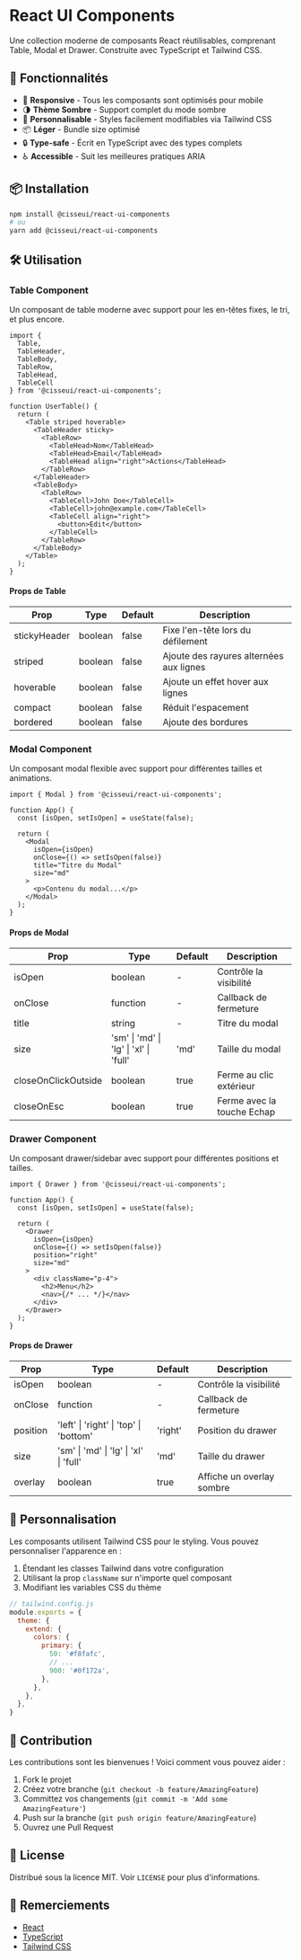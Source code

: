 # React UI Components

Une collection moderne de composants React réutilisables, comprenant Table, Modal et Drawer. Construite avec TypeScript et Tailwind CSS.

## 🚀 Fonctionnalités

- 📱 **Responsive** - Tous les composants sont optimisés pour mobile
- 🌗 **Thème Sombre** - Support complet du mode sombre
- 🎨 **Personnalisable** - Styles facilement modifiables via Tailwind CSS
- 📦 **Léger** - Bundle size optimisé
- 🔒 **Type-safe** - Écrit en TypeScript avec des types complets
- ♿️ **Accessible** - Suit les meilleures pratiques ARIA

## 📦 Installation

```bash
npm install @cisseui/react-ui-components
# ou
yarn add @cisseui/react-ui-components
```

## 🛠️ Utilisation

### Table Component

Un composant de table moderne avec support pour les en-têtes fixes, le tri, et plus encore.

```tsx
import { 
  Table, 
  TableHeader, 
  TableBody, 
  TableRow, 
  TableHead, 
  TableCell 
} from '@cisseui/react-ui-components';

function UserTable() {
  return (
    <Table striped hoverable>
      <TableHeader sticky>
        <TableRow>
          <TableHead>Nom</TableHead>
          <TableHead>Email</TableHead>
          <TableHead align="right">Actions</TableHead>
        </TableRow>
      </TableHeader>
      <TableBody>
        <TableRow>
          <TableCell>John Doe</TableCell>
          <TableCell>john@example.com</TableCell>
          <TableCell align="right">
            <button>Edit</button>
          </TableCell>
        </TableRow>
      </TableBody>
    </Table>
  );
}
```

#### Props de Table

| Prop | Type | Default | Description |
|------|------|---------|-------------|
| stickyHeader | boolean | false | Fixe l'en-tête lors du défilement |
| striped | boolean | false | Ajoute des rayures alternées aux lignes |
| hoverable | boolean | false | Ajoute un effet hover aux lignes |
| compact | boolean | false | Réduit l'espacement |
| bordered | boolean | false | Ajoute des bordures |

### Modal Component

Un composant modal flexible avec support pour différentes tailles et animations.

```tsx
import { Modal } from '@cisseui/react-ui-components';

function App() {
  const [isOpen, setIsOpen] = useState(false);

  return (
    <Modal
      isOpen={isOpen}
      onClose={() => setIsOpen(false)}
      title="Titre du Modal"
      size="md"
    >
      <p>Contenu du modal...</p>
    </Modal>
  );
}
```

#### Props de Modal

| Prop | Type | Default | Description |
|------|------|---------|-------------|
| isOpen | boolean | - | Contrôle la visibilité |
| onClose | function | - | Callback de fermeture |
| title | string | - | Titre du modal |
| size | 'sm' \| 'md' \| 'lg' \| 'xl' \| 'full' | 'md' | Taille du modal |
| closeOnClickOutside | boolean | true | Ferme au clic extérieur |
| closeOnEsc | boolean | true | Ferme avec la touche Echap |

### Drawer Component

Un composant drawer/sidebar avec support pour différentes positions et tailles.

```tsx
import { Drawer } from '@cisseui/react-ui-components';

function App() {
  const [isOpen, setIsOpen] = useState(false);

  return (
    <Drawer
      isOpen={isOpen}
      onClose={() => setIsOpen(false)}
      position="right"
      size="md"
    >
      <div className="p-4">
        <h2>Menu</h2>
        <nav>{/* ... */}</nav>
      </div>
    </Drawer>
  );
}
```

#### Props de Drawer

| Prop | Type | Default | Description |
|------|------|---------|-------------|
| isOpen | boolean | - | Contrôle la visibilité |
| onClose | function | - | Callback de fermeture |
| position | 'left' \| 'right' \| 'top' \| 'bottom' | 'right' | Position du drawer |
| size | 'sm' \| 'md' \| 'lg' \| 'xl' \| 'full' | 'md' | Taille du drawer |
| overlay | boolean | true | Affiche un overlay sombre |

## 🎨 Personnalisation

Les composants utilisent Tailwind CSS pour le styling. Vous pouvez personnaliser l'apparence en :

1. Étendant les classes Tailwind dans votre configuration
2. Utilisant la prop `className` sur n'importe quel composant
3. Modifiant les variables CSS du thème

```js
// tailwind.config.js
module.exports = {
  theme: {
    extend: {
      colors: {
        primary: {
          50: '#f8fafc',
          // ...
          900: '#0f172a',
        },
      },
    },
  },
}
```

## 📝 Contribution

Les contributions sont les bienvenues ! Voici comment vous pouvez aider :

1. Fork le projet
2. Créez votre branche (`git checkout -b feature/AmazingFeature`)
3. Committez vos changements (`git commit -m 'Add some AmazingFeature'`)
4. Push sur la branche (`git push origin feature/AmazingFeature`)
5. Ouvrez une Pull Request

## 📄 License

Distribué sous la licence MIT. Voir `LICENSE` pour plus d'informations.

## 🙏 Remerciements

- [React](https://reactjs.org/)
- [TypeScript](https://www.typescriptlang.org/)
- [Tailwind CSS](https://tailwindcss.com/)
